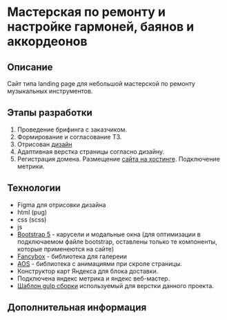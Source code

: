 # Мастерская по ремонту и настройке гармоней, баянов и аккордеонов

## Описание
Сайт типа landing page для небольшой мастерской по ремонту музыкальных инструментов.

## Этапы разработки
1. Проведение брифинга с заказчиком.
2. Формирование и согласование ТЗ.
3. Отрисован [дизайн](https://www.figma.com/file/O6nIk55hMi6qjeRNG5jb5Q/%D0%9C%D0%B0%D1%81%D1%82%D0%B5%D1%80%D1%81%D0%BA%D0%B0%D1%8F-2.0?node-id=0%3A1&t=kKn5ZNZbTwlMF1Uc-1 "ссылка на проект в Figma")
4. Адаптивная верстка страницы согласно дизайну.
5. Регистрация домена. Размещение [сайта на хостинге](http://ремонтбаянов.рф/). Подключение метрики.

## Технологии
* Figma для отрисовки дизайна
* html (pug)
* css (scss)
* js
* [Bootstrap 5](https://getbootstrap.com/) - карусели и модальные окна (для оптимизации в подключаемом файле bootstrap, оставлены только те компоненты, которые применеются на сайте)
* [Fancybox](https://fancyapps.com/) - библиотека для галереии
* [AOS](https://michalsnik.github.io/aos/) - библиотека с анимациями при скроле страницы.
* Конструктор карт Яндекса для блока доставки.
* Подключена яндекс метрика и яндекс веб-мастер.
* [Шаблон gulp сборки](https://github.com/DmitriySavenok/gulp_template) используемый для верстки данного проекта.

## Дополнительная информация

